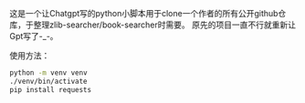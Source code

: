 这是一个让Chatgpt写的python小脚本用于clone一个作者的所有公开github仓库，于整理zlib-searcher/book-searcher时需要。
原先的项目一直不行就重新让Gpt写了-_-。

使用方法：

```bash
python -m venv venv 
./venv/bin/activate
pip install requests
```





